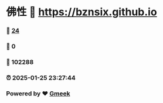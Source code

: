 # 佛性 :link: https://bznsix.github.io 
### :page_facing_up: [24](https://bznsix.github.io/tag.html) 
### :speech_balloon: 0 
### :hibiscus: 102288 
### :alarm_clock: 2025-01-25 23:27:44 
### Powered by :heart: [Gmeek](https://github.com/Meekdai/Gmeek)
